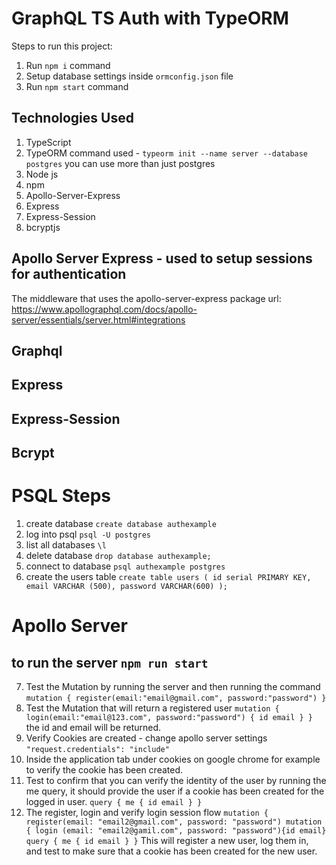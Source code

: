 # GraphQL TS Auth with TypeORM

Steps to run this project:

1. Run `npm i` command
2. Setup database settings inside `ormconfig.json` file
3. Run `npm start` command

## Technologies Used

1. TypeScript
2. TypeORM
   command used - `typeorm init --name server --database postgres` you can use more than just postgres
3. Node js
4. npm
5. Apollo-Server-Express
6. Express
7. Express-Session
8. bcryptjs

## Apollo Server Express - used to setup sessions for authentication

The middleware that uses the apollo-server-express package url: https://www.apollographql.com/docs/apollo-server/essentials/server.html#integrations

## Graphql

## Express

## Express-Session

## Bcrypt

# PSQL Steps

1. create database `create database authexample`
2. log into psql `psql -U postgres`
3. list all databases `\l`
4. delete database `drop database authexample;`
5. connect to database `psql authexample postgres`
6. create the users table `create table users ( id serial PRIMARY KEY, email VARCHAR (500), password VARCHAR(600) );`

# Apollo Server

## to run the server `npm run start`

7. Test the Mutation by running the server and then running the command
   `mutation { register(email:"email@gmail.com", password:"password") }`
8. Test the Mutation that will return a registered user
   `mutation { login(email:"email@123.com", password:"password") { id email } }`
   the id and email will be returned.
9. Verify Cookies are created - change apollo server settings `"request.credentials": "include"`
10. Inside the application tab under cookies on google chrome for example to verify the cookie has been created.
11. Test to confirm that you can verify the identity of the user by running the me query, it should provide the user if a cookie has been created for the logged in user.
    `query { me { id email } }`
12. The register, login and verify login session flow
    `mutation { register(email: "email2@gmail.com", password: "password") mutation { login (email: "email2@gamil.com", password: "password"){id email} query { me { id email } }` This will register a new user, log them in, and test to make sure that a cookie has been created for the new user.
